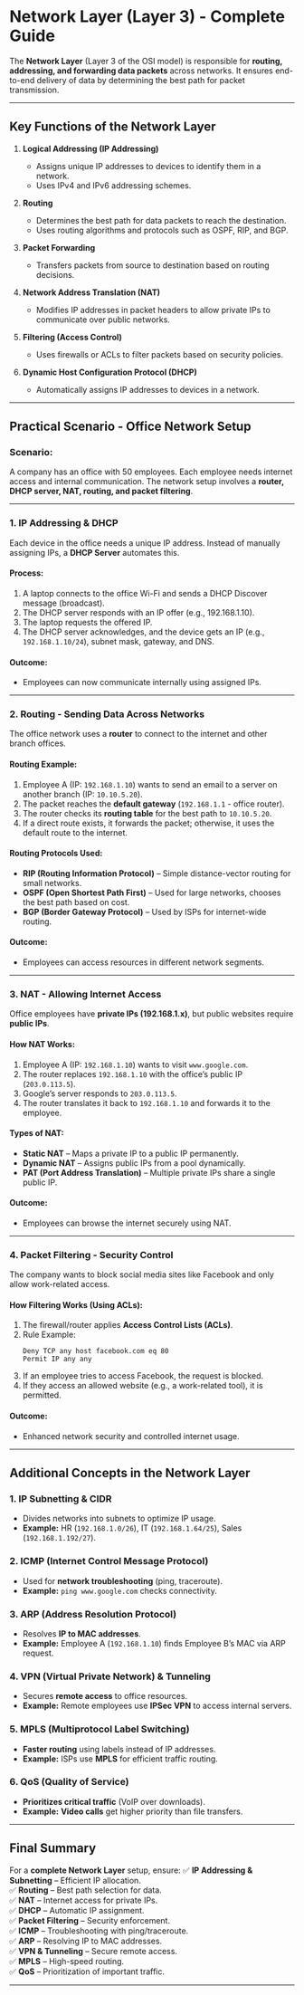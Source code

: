 # **Network Layer (Layer 3) - Complete Guide**

The **Network Layer** (Layer 3 of the OSI model) is responsible for **routing, addressing, and forwarding data packets** across networks. It ensures end-to-end delivery of data by determining the best path for packet transmission.

---

## **Key Functions of the Network Layer**

1. **Logical Addressing (IP Addressing)**  
   - Assigns unique IP addresses to devices to identify them in a network.
   - Uses IPv4 and IPv6 addressing schemes.

2. **Routing**  
   - Determines the best path for data packets to reach the destination.
   - Uses routing algorithms and protocols such as OSPF, RIP, and BGP.

3. **Packet Forwarding**  
   - Transfers packets from source to destination based on routing decisions.

4. **Network Address Translation (NAT)**  
   - Modifies IP addresses in packet headers to allow private IPs to communicate over public networks.

5. **Filtering (Access Control)**  
   - Uses firewalls or ACLs to filter packets based on security policies.

6. **Dynamic Host Configuration Protocol (DHCP)**  
   - Automatically assigns IP addresses to devices in a network.

---

## **Practical Scenario - Office Network Setup**

### **Scenario:**  
A company has an office with 50 employees. Each employee needs internet access and internal communication. The network setup involves a **router, DHCP server, NAT, routing, and packet filtering**.

---

### **1. IP Addressing & DHCP**
Each device in the office needs a unique IP address. Instead of manually assigning IPs, a **DHCP Server** automates this.

#### **Process:**
1. A laptop connects to the office Wi-Fi and sends a DHCP Discover message (broadcast).
2. The DHCP server responds with an IP offer (e.g., 192.168.1.10).
3. The laptop requests the offered IP.
4. The DHCP server acknowledges, and the device gets an IP (e.g., `192.168.1.10/24`), subnet mask, gateway, and DNS.

#### **Outcome:**
- Employees can now communicate internally using assigned IPs.

---

### **2. Routing - Sending Data Across Networks**
The office network uses a **router** to connect to the internet and other branch offices.

#### **Routing Example:**
1. Employee A (IP: `192.168.1.10`) wants to send an email to a server on another branch (IP: `10.10.5.20`).
2. The packet reaches the **default gateway** (`192.168.1.1` - office router).
3. The router checks its **routing table** for the best path to `10.10.5.20`.
4. If a direct route exists, it forwards the packet; otherwise, it uses the default route to the internet.

#### **Routing Protocols Used:**
- **RIP (Routing Information Protocol)** – Simple distance-vector routing for small networks.
- **OSPF (Open Shortest Path First)** – Used for large networks, chooses the best path based on cost.
- **BGP (Border Gateway Protocol)** – Used by ISPs for internet-wide routing.

#### **Outcome:**
- Employees can access resources in different network segments.

---

### **3. NAT - Allowing Internet Access**
Office employees have **private IPs (192.168.1.x)**, but public websites require **public IPs**.

#### **How NAT Works:**
1. Employee A (IP: `192.168.1.10`) wants to visit `www.google.com`.
2. The router replaces `192.168.1.10` with the office’s public IP (`203.0.113.5`).
3. Google’s server responds to `203.0.113.5`.
4. The router translates it back to `192.168.1.10` and forwards it to the employee.

#### **Types of NAT:**
- **Static NAT** – Maps a private IP to a public IP permanently.
- **Dynamic NAT** – Assigns public IPs from a pool dynamically.
- **PAT (Port Address Translation)** – Multiple private IPs share a single public IP.

#### **Outcome:**
- Employees can browse the internet securely using NAT.

---

### **4. Packet Filtering - Security Control**
The company wants to block social media sites like Facebook and only allow work-related access.

#### **How Filtering Works (Using ACLs):**
1. The firewall/router applies **Access Control Lists (ACLs)**.
2. Rule Example:
   ```
   Deny TCP any host facebook.com eq 80
   Permit IP any any
   ```
3. If an employee tries to access Facebook, the request is blocked.
4. If they access an allowed website (e.g., a work-related tool), it is permitted.

#### **Outcome:**
- Enhanced network security and controlled internet usage.

---

## **Additional Concepts in the Network Layer**

### **1. IP Subnetting & CIDR**
- Divides networks into subnets to optimize IP usage.
- **Example:** HR (`192.168.1.0/26`), IT (`192.168.1.64/25`), Sales (`192.168.1.192/27`).

### **2. ICMP (Internet Control Message Protocol)**
- Used for **network troubleshooting** (ping, traceroute).
- **Example:** `ping www.google.com` checks connectivity.

### **3. ARP (Address Resolution Protocol)**
- Resolves **IP to MAC addresses**.
- **Example:** Employee A (`192.168.1.10`) finds Employee B’s MAC via ARP request.

### **4. VPN (Virtual Private Network) & Tunneling**
- Secures **remote access** to office resources.
- **Example:** Remote employees use **IPSec VPN** to access internal servers.

### **5. MPLS (Multiprotocol Label Switching)**
- **Faster routing** using labels instead of IP addresses.
- **Example:** ISPs use **MPLS** for efficient traffic routing.

### **6. QoS (Quality of Service)**
- **Prioritizes critical traffic** (VoIP over downloads).
- **Example:** **Video calls** get higher priority than file transfers.

---

## **Final Summary**
For a **complete Network Layer** setup, ensure:
✅ **IP Addressing & Subnetting** – Efficient IP allocation.  
✅ **Routing** – Best path selection for data.  
✅ **NAT** – Internet access for private IPs.  
✅ **DHCP** – Automatic IP assignment.  
✅ **Packet Filtering** – Security enforcement.  
✅ **ICMP** – Troubleshooting with ping/traceroute.  
✅ **ARP** – Resolving IP to MAC addresses.  
✅ **VPN & Tunneling** – Secure remote access.  
✅ **MPLS** – High-speed routing.  
✅ **QoS** – Prioritization of important traffic.  

---
